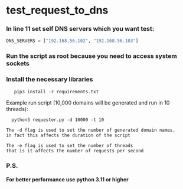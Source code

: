 # test_request_to_dns

### In line 11 set self DNS servers which you want test:
```python
DNS_SERVERS = ["192.168.56.102", "192.168.56.103"]
```

### Run the script as root because you need to access system sockets

### Install the necessary libraries
```commandline
   pip3 install -r requirements.txt
```

Example run script (10,000 domains will be generated and run in 10 threads):
```commandline
  python3 requester.py -d 10000 -t 10
```
```commandline
The -d flag is used to set the number of generated domain names,
in fact this affects the duration of the script
```
```commandline
The -е flag is used to set the number of threads
that is it affects the number of requests per second
```

### P.S. 
#### For better performance use python 3.11 or higher